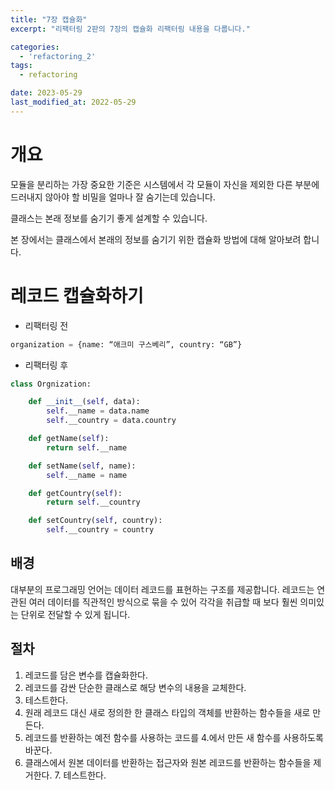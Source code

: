 ```yaml
---
title: "7장 캡슐화"
excerpt: "리팩터링 2판의 7장의 캡슐화 리팩터링 내용을 다룹니다."

categories:
  - 'refactoring_2'
tags:
  - refactoring

date: 2023-05-29
last_modified_at: 2022-05-29
---
```


# 개요 

모듈을 분리하는 가장 중요한 기준은 시스템에서 각 모듈이 자신을 제외한 다른 부분에 드러내지 않아야 할 비밀을 얼마나 잘 숨기는데 있습니다. 

클래스는 본래 정보를 숨기기 좋게 설계할 수 있습니다. 

본 장에서는 클래스에서 본래의 정보를 숨기기 위한 캡슐화 방법에 대해 알아보려 합니다. 

# 레코드 캡슐화하기 

* 리팩터링 전 

```python 
organization = {name: “애크미 구스베리”, country: “GB”}
```

* 리팩터링 후 

```python 
class Orgnization:

    def __init__(self, data):
        self.__name = data.name
        self.__country = data.country

    def getName(self):
        return self.__name

    def setName(self, name):
        self.__name = name

    def getCountry(self):
        return self.__country

    def setCountry(self, country):
        self.__country = country
```

## 배경 

대부분의 프로그래밍 언어는 데이터 레코드를 표현하는 구조를 제공합니다. 
레코드는 연관된 여러 데이터를 직관적인 방식으로 묶을 수 있어 각각을 취급할 때 보다 훨씬 의미있는 단위로 전달할 수 있게 됩니다. 

## 절차 

1. 레코드를 담은 변수를 캡슐화한다.
2. 레코드를 감싼 단순한 클래스로 해당 변수의 내용을 교체한다.
3. 테스트한다.
4. 원래 레코드 대신 새로 정의한 한 클래스 타입의 객체를 반환하는 함수들을 새로 만든다.
5. 레코드를 반환하는 예전 함수를 사용하는 코드를 4.에서 만든 새 함수를 사용하도록 바꾼다.
6. 클래스에서 원본 데이터를 반환하는 접근자와 원본 레코드를 반환하는 함수들을 제거한다. 7. 테스트한다. 
